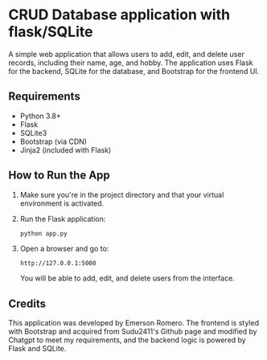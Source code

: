 # CRUD Database application with flask/SQLite

A simple web application that allows users to add, edit, and delete user records, including their name, age, and hobby. The application uses Flask for the backend, SQLite for the database, and Bootstrap for the frontend UI.

## Requirements

- Python 3.8+
- Flask
- SQLite3
- Bootstrap (via CDN)
- Jinja2 (included with Flask)

## How to Run the App

1. Make sure you're in the project directory and that your virtual environment is activated.

2. Run the Flask application:
   ```bash
   python app.py
   ```

3. Open a browser and go to:
   ```
   http://127.0.0.1:5000
   ```

   You will be able to add, edit, and delete users from the interface.

## Credits

This application was developed by Emerson Romero. The frontend is styled with Bootstrap and acquired from Sudu2411's Github page and modified by Chatgpt to meet my requirements, and the backend logic is powered by Flask and SQLite.
